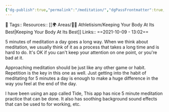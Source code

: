 ```yaml
---
{"dg-publish":true,"permalink":"/meditation/","dgPassFrontmatter":true,"noteIcon":"3","created":"2023-11-14T21:08:43.876+05:30","updated":"2023-12-17T22:13:04.411+05:30"}
---
```


🧶 Tags::
Resources:: [[🌍 Areas/💪🏼 Athletisism/Keeping Your Body At Its Best\|Keeping Your Body At Its Best]]
Links::
==2021-10-09 - 13:02==

5 minutes of meditation a day goes a long way. When we think about meditation, we usually think of it as a process that takes a long time and is hard to do. It's OK if you can't keep your attention on one point, or you're bad at it.

Approaching meditation should be just like any other game or habit. Repetition is the key in this one as well. Just getting into the habit of meditating for 5 minutes a day is enough to make a huge difference in the way you feel at the end of the day.

I have been using an app called Tide, This app has nice 5 minute meditation practice that can be done. It also has soothing background sound effects that can be used to for working, etc.